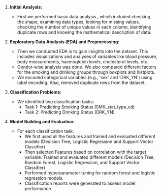 1. **Initial Analysis:**
   - First we performed basic data analysis , which  included checking the shape, examining data types, looking for missing values, checking the number of unique values in each column, identifying duplicate rows and knowing the mathematical description of data.

2. **Exploratory Data Analysis (EDA) and Preprocessing:**
   - Then we conducted EDA is to gain insights into the dataset. This includes visualizations and analyses of variables like blood pressure, body measurements, haemoglobin levels, cholesterol levels, etc.
   - Gender-wise analysis was done. We also compared different factors for the smoking and drinking groups through boxplots and histplots.
   - We encoded categorical variables (e.g., 'sex' and 'DRK_YN') using label encoding. Also, removed duplicate rows from the dataset.

3. **Classification Problems:**
   - We identified two classification tasks:
     - Task 1: Predicting Smoking Status (SMK_stat_type_cd)
     - Task 2: Predicting Drinking Status (DRK_YN)

4. **Model Building and Evaluation:**
   - For each classification task:
     - We first used all the features and trained and evaluated different models (Decision Tree, Logistic Regression and Support Vector Classifier)
     - Then selected Features based on correlation with the target variable. Trained and evaluated different models (Decision Tree, Random Forest, Logistic Regression, and Support Vector Classifier) 
     - Performed hyperparameter tuning for random forest and logistic regression models. 
     - Classification reports were generated to assess model performance.
